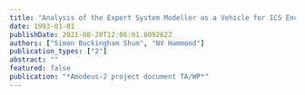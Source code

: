 ```yaml
---
title: "Analysis of the Expert System Modeller as a Vehicle for ICS Encapsulation"
date: 1993-01-01
publishDate: 2021-08-20T12:06:01.809262Z
authors: ["Simon Buckingham Shum", "NV Hammond"]
publication_types: ["2"]
abstract: ""
featured: false
publication: "*Amodeus-2 project document TA/WP*"
---
```


